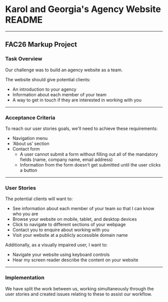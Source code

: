 # Karol and Georgia's Agency Website README

---

## FAC26 Markup Project

### Task Overview

Our challenge was to build an agency website as a team.

The website should give potential clients:

- An introduction to your agency
- Information about each member of your team
- A way to get in touch if they are interested in working with you

---

### Acceptance Criteria

To reach our user stories goals, we'll need to achieve these requirements:


- Navigation menu
- ‘About us’ section
- Contact form
    - A user cannot submit a form without filling out all of the mandatory fields (name, company name, email address)
    - Information from the form doesn’t get submitted until the user clicks a button

---

### User Stories

The potential clients will want to:

- See information about each member of your team so that I can know who you are
- Browse your website on mobile, tablet, and desktop devices
- Click to navigate to different sections of your webpage
- Contact you to enquire about working with you
- Visit your website at a publicly accessible domain name

Additionally, as a visually impaired user, I want to:

- Navigate your website using keyboard controls
- Hear my screen reader describe the content on your website

---

### Implementation

We have split the work between us, working simultaneously through the user stories and created issues relating to these to assist our workflow. 

